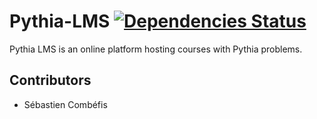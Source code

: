 # Pythia-LMS [![Dependencies Status](https://david-dm.org/pythia-project/pythia-lms.svg)](https://david-dm.org/)

Pythia LMS is an online platform hosting courses with Pythia problems.

## Contributors

- Sébastien Combéfis
